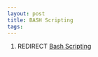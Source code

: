 ```yaml
---
layout: post 
title: BASH Scripting
tags: 
---
```


1.  REDIRECT [Bash Scripting](Bash_Scripting "wikilink")
